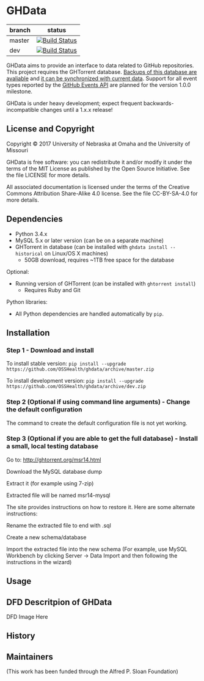 # GHData

branch | status
--- | ---
master | [![Build Status](https://travis-ci.org/OSSHealth/ghdata.svg?branch=master)](https://travis-ci.org/OSSHealth/ghdata)
dev | [![Build Status](https://travis-ci.org/OSSHealth/ghdata.svg?branch=dev)](https://travis-ci.org/OSSHealth/ghdata)

GHData aims to provide an interface to data related to GitHub repositories. This project requires the GHTorrent database. [Backups of this database are avaliable](http://ghtorrent.org/downloads.html) and [it can be synchronized with current data](https://github.com/OSSHealth/ghtorrent-sync). Support for all event types reported by the [GitHub Events API](https://developer.github.com/v3/activity/events/) are planned for the version 1.0.0 milestone.

GHData is under heavy development; expect frequent backwards-incompatible changes until a 1.x.x release!


License and Copyright
---------------------

Copyright © 2017 University of Nebraska at Omaha and the University of Missouri

GHData is free software: you can redistribute it and/or modify it under the terms of the MIT License as published by the Open Source Initiative. See the file LICENSE for more details.

All associated documentation is licensed under the terms of the Creative Commons Attribution Share-Alike 4.0 license. See the file CC-BY-SA-4.0 for more details.


Dependencies
------------

- Python 3.4.x
- MySQL 5.x or later version (can be on a separate machine)
- GHTorrent in database (can be installed with `ghdata install --historical` on Linux/OS X machines)
  - 50GB download, requires ~1TB free space for the database

Optional:
- Running version of GHTorrent (can be installed with `ghtorrent install`)
  - Requires Ruby and Git

Python libraries:
- All Python dependencies are handled automatically by `pip`.


Installation
------------

### Step 1 - Download and install

To install stable version: `pip install --upgrade https://github.com/OSSHealth/ghdata/archive/master.zip`

To install development version: `pip install --upgrade https://github.com/OSSHealth/ghdata/archive/dev.zip`

### Step 2 (Optional if using command line arguments) - Change the default configuration

The command to create the default configuration file is not yet working.

### Step 3 (Optional if you are able to get the full database) - Install a small, local testing database

Go to: http://ghtorrent.org/msr14.html

Download the MySQL database dump

Extract it (for example using 7-zip)

Extracted file will be named msr14-mysql

The site provides instructions on how to restore it.  Here are some alternate instructions:

  Rename the extracted file to end with .sql
  
  Create a new schema/database
  
  Import the extracted file into the new schema (For example, use MySQL Workbench by clicking Server -> Data Import and then following the instructions in the wizard)

Usage
-----

DFD Descritpion of GHData
---------------------------------------

DFD Image Here


History
-------




Maintainers
-----------



(This work has been funded through the Alfred P. Sloan Foundation)
